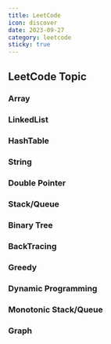 ```yaml
---
title: LeetCode
icon: discover
date: 2023-09-27
category: leetcode
sticky: true
---
```


## LeetCode Topic

### Array

### LinkedList

### HashTable

### String

### Double Pointer

### Stack/Queue

### Binary Tree

### BackTracing

### Greedy

### Dynamic Programming

### Monotonic Stack/Queue

### Graph